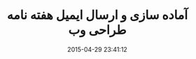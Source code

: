 ---
layout: post
title: "آماده سازی و ارسال ایمیل هفته نامه طراحی وب"
date: 2015-04-29 23:41:12
section: article
tags: email
link: "http://reyhoun.com/fa/blog/email-template/"
user: "نوید کاشانی"
user_link: "http://navid.kashani.ir/"
---